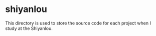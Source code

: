# shiyanlou
This directory is used to store the source code for each project when I study at the Shiyanlou.

